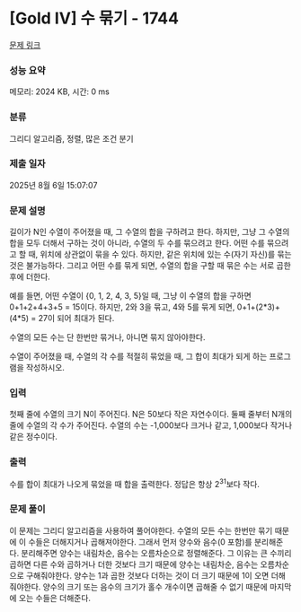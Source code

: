 # [Gold IV] 수 묶기 - 1744 

[문제 링크](https://www.acmicpc.net/problem/1744) 

### 성능 요약

메모리: 2024 KB, 시간: 0 ms

### 분류

그리디 알고리즘, 정렬, 많은 조건 분기

### 제출 일자

2025년 8월 6일 15:07:07

### 문제 설명

<p>길이가 N인 수열이 주어졌을 때, 그 수열의 합을 구하려고 한다. 하지만, 그냥 그 수열의 합을 모두 더해서 구하는 것이 아니라, 수열의 두 수를 묶으려고 한다. 어떤 수를 묶으려고 할 때, 위치에 상관없이 묶을 수 있다. 하지만, 같은 위치에 있는 수(자기 자신)를 묶는 것은 불가능하다. 그리고 어떤 수를 묶게 되면, 수열의 합을 구할 때 묶은 수는 서로 곱한 후에 더한다.</p>

<p>예를 들면, 어떤 수열이 {0, 1, 2, 4, 3, 5}일 때, 그냥 이 수열의 합을 구하면 0+1+2+4+3+5 = 15이다. 하지만, 2와 3을 묶고, 4와 5를 묶게 되면, 0+1+(2*3)+(4*5) = 27이 되어 최대가 된다.</p>

<p>수열의 모든 수는 단 한번만 묶거나, 아니면 묶지 않아야한다.</p>

<p>수열이 주어졌을 때, 수열의 각 수를 적절히 묶었을 때, 그 합이 최대가 되게 하는 프로그램을 작성하시오.</p>

### 입력 

 <p>첫째 줄에 수열의 크기 N이 주어진다. N은 50보다 작은 자연수이다. 둘째 줄부터 N개의 줄에 수열의 각 수가 주어진다. 수열의 수는 -1,000보다 크거나 같고, 1,000보다 작거나 같은 정수이다.</p>

### 출력 

 <p>수를 합이 최대가 나오게 묶었을 때 합을 출력한다. 정답은 항상 2<sup>31</sup>보다 작다.</p>

### 문제 풀이
 <p>이 문제는 그리디 알고리즘을 사용하여 풀어야한다. 수열의 모든 수는 한번만 묶기 때문에 이 수들은 더해지거나 곱해져야한다. 그래서 먼저 양수와 음수(0 포함)를 분리해준다. 분리해주면 양수는 내림차순, 음수는 오름차순으로 정렬해준다. 그 이유는 큰 수끼리 곱하면 다른 수와 곱하거나 더한 것보다 크기 때문에 양수는 내림차순, 음수는 오름차순으로 구해줘야한다. 양수는 1과 곱한 것보다 더하는 것이 더 크기 때문에 1이 오면 더해줘야한다. 양수의 크기 또는 음수의 크기가 홀수 개수이면 곱해줄 수 없기 때문에 마지막에 오는 수들은 더해준다.</p>

